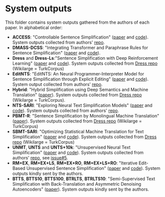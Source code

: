 # System outputs

This folder contains system outputs gathered from the authors of each paper.
In alphabetical order:

* **ACCESS**: "Controllable Sentence Simplification" ([paper](https://www.aclweb.org/anthology/2020.lrec-1.577/) and [code](https://github.com/facebookresearch/access)). System outputs collected from authors' [repo](https://github.com/facebookresearch/access/tree/master/system_output). 
* **DMASS-DCSS**: "Integrating Transformer and Paraphrase Rules for Sentence Simplification" ([paper](https://www.aclweb.org/anthology/D18-1355/) and [code](https://github.com/Sanqiang/text_simplification)).
* **Dress** and **Dress-Ls**:"Sentence Simplification with Deep Reinforcement Learning" ([paper](http://aclweb.org/anthology/D/D17/D17-1062.pdf) and [code](https://github.com/XingxingZhang/dress)). System outputs collected from [Dress repo](https://github.com/XingxingZhang/dress/tree/master/all-system-output/) (Wikilarge = TurkCorpus)
* **EditNTS**: "EditNTS: An Neural Programmer-Interpreter Model for Sentence Simplification through Explicit Editing" ([paper](https://www.aclweb.org/anthology/P19-1331/) and [code](https://github.com/yuedongP/EditNTS)). System output collected from authors' [repo](https://github.com/yuedongP/EditNTS).
* **Hybrid**: "Hybrid Simplification using Deep Semantics and Machine Translation" ([paper](https://www.aclweb.org/anthology/P14-1041.pdf)). System outputs collected from [Dress repo](https://github.com/XingxingZhang/dress/tree/master/all-system-output/) (Wikilarge = TurkCorpus).
* **NTS-SARI**: "Exploring Neural Text Simplification Models" ([paper](https://www.aclweb.org/anthology/P17-2014/) and [code](https://github.com/senisioi/NeuralTextSimplification)). System outputs collected from authors' [repo](https://github.com/senisioi/NeuralTextSimplification/tree/master/predictions).
* **PBMT-R**: "Sentence Simplification by Monolingual Machine Translation" ([paper](https://www.aclweb.org/anthology/P12-1107)). System outputs collected from [Dress repo](https://github.com/XingxingZhang/dress/tree/master/all-system-output/) (Wikilarge = TurkCorpus)
* **SBMT-SARI**: "Optimizing Statistical Machine Translation for Text Simplification" ([paper](https://www.aclweb.org/anthology/Q16-1029/) and [code](https://github.com/cocoxu/simplification/)). System outputs collected from [Dress repo](https://github.com/XingxingZhang/dress/tree/master/all-system-output/) (Wikilarge = TurkCorpus)
* **UNMT**, **UNTS** and **UNTS+10k**: "Unsupervised Neural Text Simplification" ([paper](https://www.aclweb.org/anthology/P19-1198/) and [code](https://github.com/subramanyamdvss/UnsupNTS)). System outputs collected from authors' [repo](https://github.com/subramanyamdvss/UnsupNTS/tree/master/predictions), see [issue#5](https://github.com/subramanyamdvss/UnsupNTS/issues/5).
* **RM+EX**, **RM+EX+LS**, **RM+EX+RO**, **RM+EX+LS+RO**: "Iterative Edit-Based Unsupervised Sentence Simplification" ([paper](https://www.aclweb.org/anthology/2020.acl-main.707/) and [code](https://github.com/ddhruvkr/Edit-Unsup-TS)). System outputs kindly sent by the authors.
* **BTTS**, **BTTS10**, **BTTS100**, **BTRLTS**, **BTRLTS10**: "Semi-Supervised Text Simplification with Back-Translation and Asymmetric Denoising Autoencoders" ([paper](https://www.aclweb.org/anthology/2020.acl-main.707/)). System outputs kindly sent by the authors.
